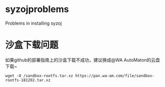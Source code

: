 # syzojproblems
Problems in installing syzoj
# 沙盒下载问题

如果github的部署指南上的沙盒下载不成功，建议换成@WA AutoMaton的云盘下载~

```
wget -O /sandbox-rootfs.tar.xz https://pan.wa-am.com/file/sandbox-rootfs-181202.tar.xz
```
